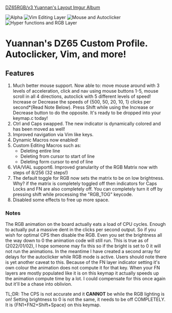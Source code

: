 [DZ65RGB/v3 Yuannan's Layout Imgur Album](https://imgur.com/a/BI2RjgE)

![Alpha](https://i.imgur.com/ikqvrtF.png)
![Vim Editing Layer](https://i.imgur.com/Zm6Tf6p.png)
![Mouse and Autoclicker](https://i.imgur.com/hoBvSRR.png)
![Hyper functions and RGB Layer](https://i.imgur.com/QWmWaWY.png)

# Yuannan's DZ65 Custom Profile. Autoclicker, Vim, and more!

## Features

1. Much better mouse support. Now able to: move mouse around with 3 levels of acceleration, click and nav using mouse buttons 1-5, mouse scroll in all 4 directions, autoclick with 5 different levels of speed! Increase or Decrease the speeds of {500, 50, 20, 10, 1} clicks per second\*(Read Note Below). Press Shift while using the Increase or Decrease button to do the opposite. It's ready to be dropped into your keymap.c today!
2. Ctrl and Caps swapped. The new indicator is dynamically colored and has been moved as well!
3. Improved navigation via Vim like keys.
4. Dynamic Macros now enabled!
5. Custom Editing Macros such as:
	- Deleting entire line
	- Deleting from cursor to start of line
	- Deleting form cursor to end of line
6. VIA/VIAL support6. Improved granularity of the RGB Matrix now with steps of 8/256 (32 steps!)
7. The default toggle for RGB now sets the matrix to be on low brightness. Why? if the matrix is completely toggled off then indicators for Caps Locks and FN are also completely off. You can completely turn it off by pressing shift while processing the "RGB_TOG" keycode.
8. Disabled some effects to free up more space.

### Notes

The RGB animation on the board actually eats a load of CPU cycles. Enough to actually put a massive dent in the clicks per second output. So if you wish for optimal CPS then disable the RGB. Even you set the brightness all the way down to 0 the animation code will still run. This is true as of (2022/01/02), I hope someone may fix this so if the bright is set to 0 it will not run the animations. In the meantime I have created a second array for delays for the autoclicker while RGB mode is active. Users should note there is yet another caveat to this. Because of  the FN layer indicator setting it's own colour the animation does not compute it for that key. When your FN layers are mostly populated like it is on this keymap it actually speeds up the animation compute time by a lot. I could compensate for this once again but it'll be a chase into oblivion.

TL;DR: The CPS is not accurate and it **CANNOT** be while the RGB lighting is on! Setting brightness to 0 is not the same, it needs to be off COMPLETELY. It is {FN1+FN2+Shift+Space} on this keymap.